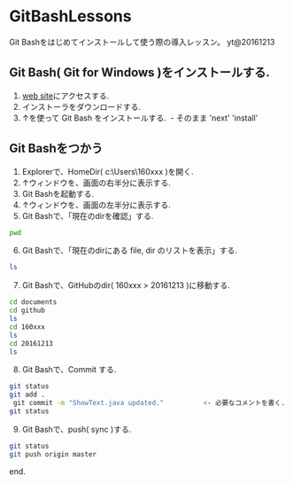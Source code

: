 # GitBashLessons
Git Bashをはじめてインストールして使う際の導入レッスン。
yt@20161213


## Git Bash( Git for Windows )をインストールする.

1. [web site](https://git-for-windows.github.io/)にアクセスする.
2. インストーラをダウンロードする.
3. ↑を使って Git Bash をインストールする.
  - そのまま 'next' 'install'

## Git Bashをつかう

1. Explorerで、HomeDir( c:\Users\160xxx )を開く.
2. ↑ウィンドウを、画面の右半分に表示する.
3. Git Bashを起動する.
4. ↑ウィンドウを、画面の左半分に表示する.
5. Git Bashで、「現在のdirを確認」する.

  ```bash
  pwd
  ```

6. Git Bashで、「現在のdirにある file, dir のリストを表示」する.

  ```bash
  ls
  ```

7. Git Bashで、GitHubのdir( 160xxx > 20161213 )に移動する.

  ```bash
  cd documents
  cd github
  ls
  cd 160xxx
  ls
  cd 20161213
  ls
  ```

8. Git Bashで、Commit する.

  ```bash
  git status
  git add .
  git commit -m "ShowText.java updated."          <- 必要なコメントを書く.
  git status
  ```

9. Git Bashで、push( sync )する.

  ```bash
  git status
  git push origin master
  ```

end.
